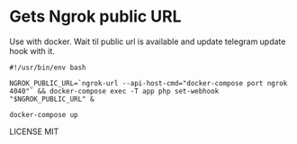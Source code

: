 # Gets Ngrok public URL

Use with docker. Wait til public url is available and update telegram update hook with it. 

```
#!/usr/bin/env bash

NGROK_PUBLIC_URL=`ngrok-url --api-host-cmd="docker-compose port ngrok 4040"` && docker-compose exec -T app php set-webhook "$NGROK_PUBLIC_URL" &

docker-compose up
```

LICENSE MIT